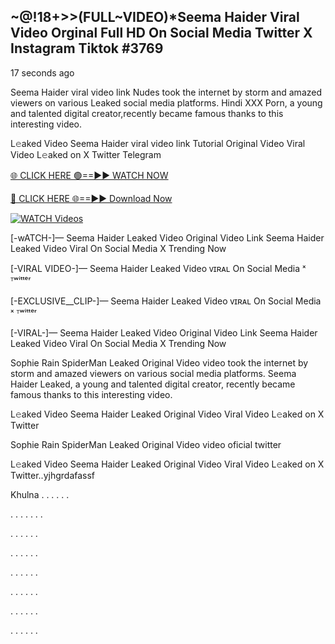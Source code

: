 ## ~@!18+>>(FULL~VIDEO)*Seema Haider Viral Video Orginal Full HD On Social Media Twitter X Instagram Tiktok #3769

17 seconds ago

Seema Haider viral video link Nudes took the internet by storm and amazed viewers on various Leaked social media platforms. Hindi XXX Porn, a young and talented digital creator,recently became famous thanks to this interesting video.

L𝚎aked Video Seema Haider viral video link Tutorial Original Video Viral Video L𝚎aked on X Twitter Telegram

[🌐 CLICK HERE 🟢==►► WATCH NOW](https://dekho-ki-hoy-07-2k25.blogspot.com/2025/01/viral-tv.html)

[🔴 CLICK HERE 🌐==►► Download Now](https://dekho-ki-hoy-07-2k25.blogspot.com/2025/01/viral-tv.html)

[![WATCH Videos](https://i.imgur.com/ydURGbz.png)](https://dekho-ki-hoy-07-2k25.blogspot.com/2025/01/viral-tv.html)

[-wATCH-]— Seema Haider Leaked Video Original Video Link Seema Haider Leaked Video Viral On Social Media X Trending Now

[-VIRAL VIDEO-]— Seema Haider Leaked Video ᴠɪʀᴀʟ On Social Media ˣ ᵀʷⁱᵗᵗᵉʳ

[-EXCLUSIVE__CLIP-]— Seema Haider Leaked Video ᴠɪʀᴀʟ On Social Media ˣ ᵀʷⁱᵗᵗᵉʳ

[-VIRAL-]— Seema Haider Leaked Video Original Video Link Seema Haider Leaked Video Viral On Social Media X Trending Now

Sophie Rain SpiderMan Leaked Original Video video took the internet by storm and amazed viewers on various social media platforms. Seema Haider Leaked, a young and talented digital creator, recently became famous thanks to this interesting video.

L𝚎aked Video Seema Haider Leaked Original Video Viral Video L𝚎aked on X Twitter

Sophie Rain SpiderMan Leaked Original Video video oficial twitter

L𝚎aked Video Seema Haider Leaked Original Video Viral Video L𝚎aked on X Twitter..yjhgrdafassf

Khulna
.
.
.
.
.
.

.
.
.
.
.
.
.

.
.
.
.
.
.

.
.
.
.
.
.

.
.
.
.
.
.

.
.
.
.
.
.

.
.
.
.
.
.

.
.
.
.
.
.
